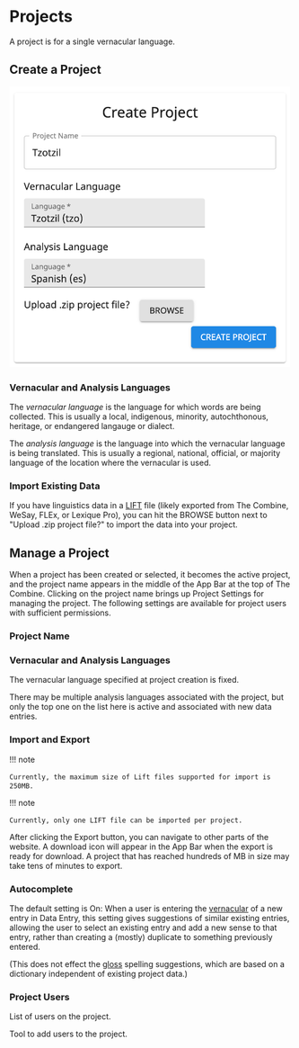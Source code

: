 # Projects

A project is for a single vernacular language.

## Create a Project

![Create Project - Yiddish](images/projectCreateTzotzil.png)

### Vernacular and Analysis Languages

The _vernacular language_ is the language for which words are being collected. This is usually a local, indigenous,
minority, autochthonous, heritage, or endangered langauge or dialect.

The _analysis language_ is the language into which the vernacular language is being translated. This is usually a
regional, national, official, or majority language of the location where the vernacular is used.

### Import Existing Data

If you have linguistics data in a [LIFT](https://software.sil.org/lifttools) file (likely exported from The Combine,
WeSay, FLEx, or Lexique Pro), you can hit the BROWSE button next to "Upload .zip project file?" to import the data into
your project.

## Manage a Project

When a project has been created or selected, it becomes the active project, and the project name appears in the middle
of the App Bar at the top of The Combine. Clicking on the project name brings up Project Settings for managing the
project. The following settings are available for project users with sufficient permissions.

### Project Name

### Vernacular and Analysis Languages

The vernacular language specified at project creation is fixed.

There may be multiple analysis languages associated with the project, but only the top one on the list here is active
and associated with new data entries.

### Import and Export

!!! note

    Currently, the maximum size of Lift files supported for import is 250MB.

!!! note

    Currently, only one LIFT file can be imported per project.

After clicking the Export button, you can navigate to other parts of the website. A download icon will appear in the App
Bar when the export is ready for download. A project that has reached hundreds of MB in size may take tens of minutes to
export.

### Autocomplete

The default setting is On: When a user is entering the [vernacular](dataEntry.md#vernacular) of a new entry in Data
Entry, this setting gives suggestions of similar existing entries, allowing the user to select an existing entry and add
a new sense to that entry, rather than creating a (mostly) duplicate to something previously entered.

(This does not effect the [gloss](dataEntry.md#gloss) spelling suggestions, which are based on a dictionary independent
of existing project data.)

### Project Users

List of users on the project.

Tool to add users to the project.

